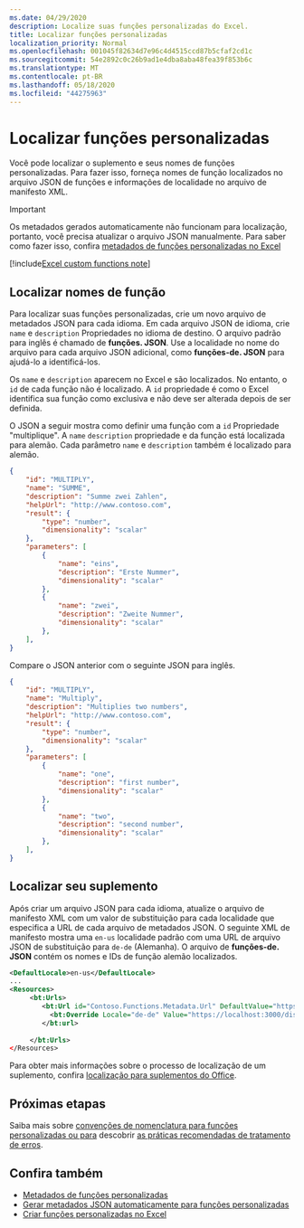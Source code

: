 ```yaml
---
ms.date: 04/29/2020
description: Localize suas funções personalizadas do Excel.
title: Localizar funções personalizadas
localization_priority: Normal
ms.openlocfilehash: 001045f82634d7e96c4d4515ccd87b5cfaf2cd1c
ms.sourcegitcommit: 54e2892c0c26b9ad1e4dba8aba48fea39f853b6c
ms.translationtype: MT
ms.contentlocale: pt-BR
ms.lasthandoff: 05/18/2020
ms.locfileid: "44275963"
---
```

# <a name="localize-custom-functions"></a>Localizar funções personalizadas

Você pode localizar o suplemento e seus nomes de funções personalizadas. Para fazer isso, forneça nomes de função localizados no arquivo JSON de funções e informações de localidade no arquivo de manifesto XML.

>[!IMPORTANT]
> Os metadados gerados automaticamente não funcionam para localização, portanto, você precisa atualizar o arquivo JSON manualmente. Para saber como fazer isso, confira [metadados de funções personalizadas no Excel](custom-functions-json.md)

[!include[Excel custom functions note](../includes/excel-custom-functions-note.md)]

## <a name="localize-function-names"></a>Localizar nomes de função

Para localizar suas funções personalizadas, crie um novo arquivo de metadados JSON para cada idioma. Em cada arquivo JSON de idioma, crie `name` e `description` Propriedades no idioma de destino. O arquivo padrão para inglês é chamado de **funções. JSON**. Use a localidade no nome do arquivo para cada arquivo JSON adicional, como **funções-de. JSON** para ajudá-lo a identificá-los.

Os `name` e `description` aparecem no Excel e são localizados. No entanto, o `id` de cada função não é localizado. A `id` propriedade é como o Excel identifica sua função como exclusiva e não deve ser alterada depois de ser definida.

O JSON a seguir mostra como definir uma função com a `id` Propriedade "multiplique". A `name` `description` propriedade e da função está localizada para alemão. Cada parâmetro `name` e `description` também é localizado para alemão.

```JSON
{
    "id": "MULTIPLY",
    "name": "SUMME",
    "description": "Summe zwei Zahlen",
    "helpUrl": "http://www.contoso.com",
    "result": {
        "type": "number",
        "dimensionality": "scalar"
    },
    "parameters": [
        {
            "name": "eins",
            "description": "Erste Nummer",
            "dimensionality": "scalar"
        },
        {
            "name": "zwei",
            "description": "Zweite Nummer",
            "dimensionality": "scalar"
        },
    ],
}
```

Compare o JSON anterior com o seguinte JSON para inglês.

```JSON
{
    "id": "MULTIPLY",
    "name": "Multiply",
    "description": "Multiplies two numbers",
    "helpUrl": "http://www.contoso.com",
    "result": {
        "type": "number",
        "dimensionality": "scalar"
    },
    "parameters": [
        {
            "name": "one",
            "description": "first number",
            "dimensionality": "scalar"
        },
        {
            "name": "two",
            "description": "second number",
            "dimensionality": "scalar"
        },
    ],
}
```

## <a name="localize-your-add-in"></a>Localizar seu suplemento

Após criar um arquivo JSON para cada idioma, atualize o arquivo de manifesto XML com um valor de substituição para cada localidade que especifica a URL de cada arquivo de metadados JSON. O seguinte XML de manifesto mostra uma `en-us` localidade padrão com uma URL de arquivo JSON de substituição para `de-de` (Alemanha). O arquivo de **funções-de. JSON** contém os nomes e IDs de função alemão localizados.

```XML
<DefaultLocale>en-us</DefaultLocale>
...
<Resources>
     <bt:Urls>
        <bt:Url id="Contoso.Functions.Metadata.Url" DefaultValue="https://localhost:3000/dist/functions.json"/>
          <bt:Override Locale="de-de" Value="https://localhost:3000/dist/functions-de.json" />
        </bt:url>
        
     </bt:Urls>
</Resources>
```

Para obter mais informações sobre o processo de localização de um suplemento, confira [localização para suplementos do Office](../develop/localization.md#control-localization-from-the-manifest).

## <a name="next-steps"></a>Próximas etapas
Saiba mais sobre [convenções de nomenclatura para funções personalizadas ou para](custom-functions-naming.md) descobrir [as práticas recomendadas de tratamento de erros](custom-functions-errors.md).

## <a name="see-also"></a>Confira também

* [Metadados de funções personalizadas](custom-functions-json.md)
* [Gerar metadados JSON automaticamente para funções personalizadas](custom-functions-json-autogeneration.md)
* [Criar funções personalizadas no Excel](custom-functions-overview.md)
